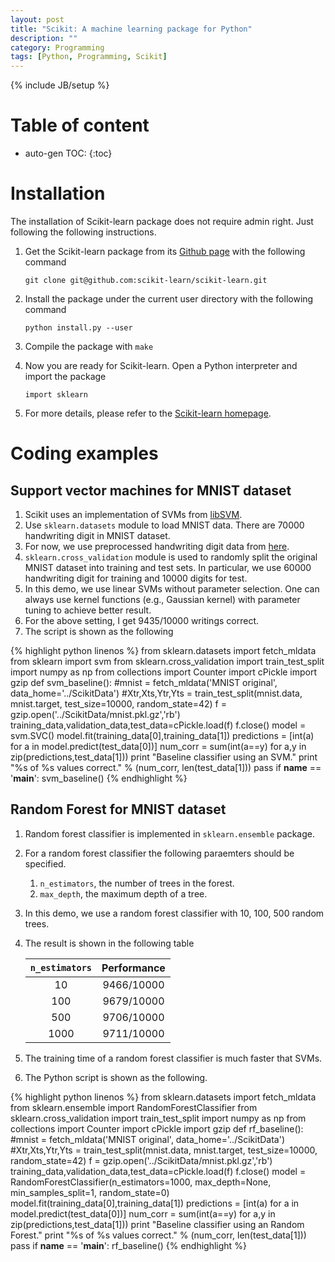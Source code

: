 ```yaml
---
layout: post
title: "Scikit: A machine learning package for Python"
description: ""
category: Programming
tags: [Python, Programming, Scikit]
---
```

{% include JB/setup %}


# Table of content
* auto-gen TOC:
{:toc}

# Installation

The installation of Scikit-learn package does not require admin right. Just following the following instructions. 

1. Get the Scikit-learn package from its [Github page](https://github.com/scikit-learn/scikit-learn) with the following command

   `git clone git@github.com:scikit-learn/scikit-learn.git`

1. Install the package under the current user directory with the following command

   `python install.py --user`

1. Compile the package with `make`

1. Now you are ready for Scikit-learn. Open a Python interpreter and import the package 

   `import sklearn`

1. For more details, please refer to the [Scikit-learn homepage](http://scikit-learn.org/stable/).

# Coding examples

## Support vector machines for MNIST dataset

1. Scikit uses an implementation of SVMs from [libSVM](https://www.csie.ntu.edu.tw/~cjlin/libsvm/).
1. Use `sklearn.datasets` module to load MNIST data. There are 70000 handwriting digit in MNIST dataset.
1. For now, we use preprocessed handwriting digit data from [here](https://github.com/mnielsen/neural-networks-and-deep-learning/blob/master/data/mnist.pkl.gz).
1. `sklearn.cross_validation` module is used to randomly split the original MNIST dataset into training and test sets. In particular, we use 60000 handwriting digit for training and 10000 digits for test.
1. In this demo, we use linear SVMs without parameter selection. One can always use kernel functions (e.g., Gaussian kernel) with parameter tuning to achieve better result.
1. For the above setting, I get 9435/10000 writings correct.
1. The script is shown as the following

{% highlight python linenos %}
from sklearn.datasets import fetch_mldata
from sklearn import svm
from sklearn.cross_validation import train_test_split
import numpy as np
from collections import Counter
import cPickle
import gzip
def svm_baseline():
  #mnist = fetch_mldata('MNIST original', data_home='../ScikitData')
  #Xtr,Xts,Ytr,Yts = train_test_split(mnist.data, mnist.target, test_size=10000, random_state=42)
  f = gzip.open('../ScikitData/mnist.pkl.gz','rb')
  training_data,validation_data,test_data=cPickle.load(f)
  f.close()
  model = svm.SVC()
  model.fit(training_data[0],training_data[1])
  predictions = [int(a) for a in model.predict(test_data[0])]
  num_corr = sum(int(a==y) for a,y in zip(predictions,test_data[1]))
  print "Baseline classifier using an SVM."
  print "%s of %s values correct." % (num_corr, len(test_data[1]))
  pass
if __name__ == '__main__':
  svm_baseline()
{% endhighlight %}

## Random Forest for MNIST dataset

1. Random forest classifier is implemented in `sklearn.ensemble` package.
1. For a random forest classifier the following paraemters should be specified.
   1. `n_estimators`, the number of trees in the forest.
   1. `max_depth`, the maximum depth of a tree.
1. In this demo, we use a random forest classifier with 10, 100, 500 random trees.
1. The result is shown in the following table

   |`n_estimators`|Performance|
   |:---:|:--:|
   |10  |9466/10000|
   |100 |9679/10000|
   |500 |9706/10000|
   |1000|9711/10000|

1. The training time of a random forest classifier is much faster that SVMs.
1. The Python script is shown as the following.

{% highlight python linenos %}
from sklearn.datasets import fetch_mldata
from sklearn.ensemble import RandomForestClassifier
from sklearn.cross_validation import train_test_split
import numpy as np
from collections import Counter
import cPickle
import gzip
def rf_baseline():
  #mnist = fetch_mldata('MNIST original', data_home='../ScikitData')
  #Xtr,Xts,Ytr,Yts = train_test_split(mnist.data, mnist.target, test_size=10000, random_state=42)
  f = gzip.open('../ScikitData/mnist.pkl.gz','rb')
  training_data,validation_data,test_data=cPickle.load(f)
  f.close()
  model = RandomForestClassifier(n_estimators=1000, max_depth=None, min_samples_split=1, random_state=0)
  model.fit(training_data[0],training_data[1])
  predictions = [int(a) for a in model.predict(test_data[0])]
  num_corr = sum(int(a==y) for a,y in zip(predictions,test_data[1]))
  print "Baseline classifier using an Random Forest."
  print "%s of %s values correct." % (num_corr, len(test_data[1]))
  pass
if __name__ == '__main__':
  rf_baseline()
{% endhighlight %}

